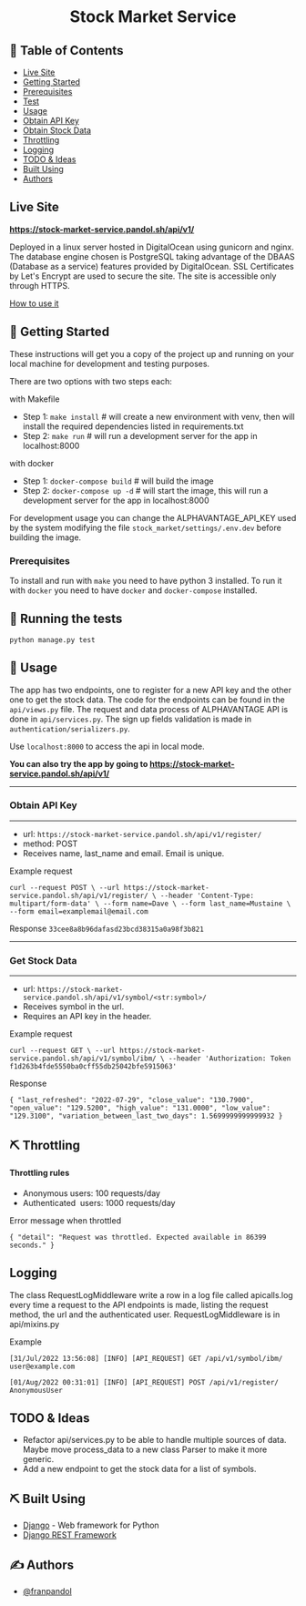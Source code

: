 <h1 align="center">Stock Market Service</h1>

## 📝 Table of Contents

- [Live Site](#live_site)
- [Getting Started](#getting_started)
- [Prerequisites](#prerequisites)
- [Test](#tests)
- [Usage](#usage)
- [Obtain API Key](#api_key)
- [Obtain Stock Data](#stock_data)
- [Throttling](#throttling)
- [Logging](#logging)
- [TODO & Ideas](#todo)
- [Built Using](#built_using)
- [Authors](#authors)

## Live Site <a name = "live_site"></a>
**https://stock-market-service.pandol.sh/api/v1/**

Deployed in a linux server hosted in DigitalOcean using gunicorn and nginx. The database engine chosen is PostgreSQL taking advantage of the DBAAS (Database as a service) features provided by DigitalOcean.
SSL Certificates by Let's Encrypt are used to secure the site. The site is accessible only through HTTPS. 

<a name = "how_to_use_it" href="#usage">How to use it</a>

## 🏁 Getting Started <a name = "getting_started"></a>

These instructions will get you a copy of the project up and running on your local machine for development and testing purposes. 

There are two options with two steps each:

with Makefile
  - Step 1: `make install` # will create a new environment with venv, then will install the required dependencies listed in requirements.txt
  - Step 2: `make run` # will run a development server for the app in localhost:8000

with docker

  - Step 1: `docker-compose build` # will build the image
  - Step 2: `docker-compose up -d` # will start the image, this will run a development server for the app in localhost:8000


For development usage you can change the ALPHAVANTAGE_API_KEY used by the system modifying the file `stock_market/settings/.env.dev` before building the image.

### Prerequisites <a name = "prerequisites"></a>

To install and run with `make` you need to have python 3 installed.
To run it with `docker` you need to have `docker` and `docker-compose` installed.


## 🔧 Running the tests <a name = "tests"></a>

`python manage.py test`


## 🎈 Usage <a name="usage"></a>
The app has two endpoints, one to register for a new API key and the other one to get the stock data. The code for the endpoints can be found in the `api/views.py` file.
The request and data process of ALPHAVANTAGE API is done in `api/services.py`.
The sign up fields validation is made in `authentication/serializers.py`.

Use `localhost:8000` to access the api in local mode. 

**You can also try the app by going to https://stock-market-service.pandol.sh/api/v1/**

--------

### Obtain API Key <a name = "api_key"></a>
------------
- url: `https://stock-market-service.pandol.sh/api/v1/register/`
- method: POST
- Receives name, last_name and email. Email is unique. 

Example request

`curl --request POST \
  --url https://stock-market-service.pandol.sh/api/v1/register/ \
  --header 'Content-Type: multipart/form-data' \
  --form name=Dave \
  --form last_name=Mustaine \
  --form email=examplemail@email.com`

Response
`33cee8a8b96dafasd23bcd38315a0a98f3b821`

------


### Get Stock Data <a name = "stock_data"></a>
------------

- url: `https://stock-market-service.pandol.sh/api/v1/symbol/<str:symbol>/`
- Receives symbol in the url.
- Requires an API key in the header.

Example request

`curl --request GET \
  --url https://stock-market-service.pandol.sh/api/v1/symbol/ibm/ \
  --header 'Authorization: Token f1d263b4fde5550ba0cff55db25042bfe5915063'`

Response

`{
	"last_refreshed": "2022-07-29",
	"close_value": "130.7900",
	"open_value": "129.5200",
	"high_value": "131.0000",
	"low_value": "129.3100",
	"variation_between_last_two_days": 1.5699999999999932
}`



## ⛏️ Throttling <a name = "throttling"></a>

#### Throttling rules

- Anonymous users: 100 requests/day
- Authenticated  users: 1000 requests/day

Error message when throttled

`{
	"detail": "Request was throttled. Expected available in 86399 seconds."
}`

## Logging <a name = "logging"></a>

The class RequestLogMiddleware write a row in a log file called apicalls.log every time a request to the API endpoints is made, listing the request method, the url and the authenticated user.
RequestLogMiddleware is in api/mixins.py

Example 

`[31/Jul/2022 13:56:08] [INFO] [API_REQUEST] GET /api/v1/symbol/ibm/ user@example.com`

`[01/Aug/2022 00:31:01] [INFO] [API_REQUEST] POST /api/v1/register/ AnonymousUser`


## TODO & Ideas <a name = "todo"></a>
- Refactor api/services.py to be able to handle multiple sources of data. Maybe move process_data to a new class Parser to make it more generic.
- Add a new endpoint to get the stock data for a list of symbols.


## ⛏️ Built Using <a name = "built_using"></a>

- [Django](https://www.djangoproject.com) - Web framework for Python
- [Django REST Framework](https://www.django-rest-framework.org) 


## ✍️ Authors <a name = "authors"></a>

- [@franpandol](https://github.com/franpandol)
